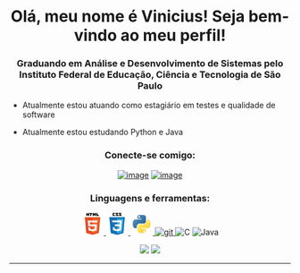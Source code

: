 <h1 align="center">Olá, meu nome é Vinicius! Seja bem-vindo ao meu perfil!</h1>
<h3 align="center">Graduando em Análise e Desenvolvimento de Sistemas pelo Instituto Federal de Educação, Ciência e Tecnologia de São Paulo</h3>

- Atualmente estou atuando como estagiário em testes e qualidade de software

- Atualmente estou estudando Python e Java

<h3 align="center">Conecte-se comigo:</h3>
<div align="center">

[![image](https://img.shields.io/badge/LinkedIn-0077B5?style=for-the-badge&logo=linkedin&logoColor=white)](https://www.linkedin.com/in/viniciustassi/)
[![image](https://img.shields.io/badge/Gmail-D14836?style=for-the-badge&logo=gmail&logoColor=white)](mailto:vinicius.souzatassi@gmail.com)
  
</div>

<h3 align="center">Linguagens e ferramentas:</h3>

<p align="center"> 
  <a href="https://www.w3.org/html/" target="_blank"> 
    <img src="https://raw.githubusercontent.com/devicons/devicon/master/icons/html5/html5-original-wordmark.svg" alt="html5" width="40" height="40"/> 
  </a>
  <a href="https://www.w3schools.com/css/" target="_blank"> 
    <img src="https://raw.githubusercontent.com/devicons/devicon/master/icons/css3/css3-original-wordmark.svg" alt="css3" width="40" height="40"/> 
  </a> 
  <a href="https://www.python.org" target="_blank"> 
    <img src="https://raw.githubusercontent.com/devicons/devicon/master/icons/python/python-original.svg" alt="python" width="40" height="40"/> 
  </a>  
  <a href="https://git-scm.com/" target="_blank"> 
    <img src="https://www.vectorlogo.zone/logos/git-scm/git-scm-icon.svg" alt="git" width="40" height="40"/> 
  </a>
  <a>
    <img src=https://upload.wikimedia.org/wikipedia/commons/1/19/C_Logo.png alt="C" width="40" height="40">
  </a>
  <a>
    <img src=https://brandslogos.com/wp-content/uploads/images/java-logo-1.png alt="Java""40" height="40">
  </a>
</p>

<p align= "center">
  <img height= "150" src="https://github-readme-stats.vercel.app/api?username=ViniciusTSD&theme=react&show_icons=true&include_all_commits=true" />
  <img height= "150" src="https://github-readme-stats.vercel.app/api/top-langs/?username=ViniciusTSD&theme=react&layout=compact" />
</p>

------
